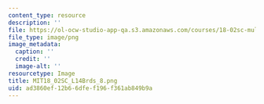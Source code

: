 ```yaml
---
content_type: resource
description: ''
file: https://ol-ocw-studio-app-qa.s3.amazonaws.com/courses/18-02sc-multivariable-calculus-fall-2010/ad3860ef12b66dfef196f361ab849b9a_MIT18_02SC_L14Brds_8.png
file_type: image/png
image_metadata:
  caption: ''
  credit: ''
  image-alt: ''
resourcetype: Image
title: MIT18_02SC_L14Brds_8.png
uid: ad3860ef-12b6-6dfe-f196-f361ab849b9a
---
```

